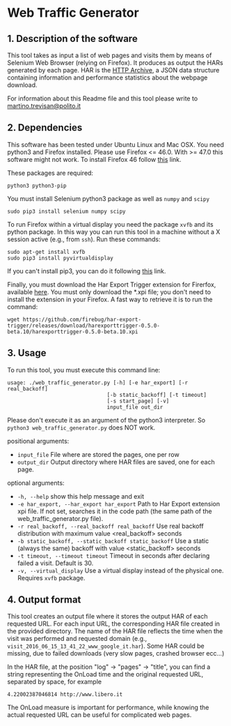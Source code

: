 Web Traffic Generator
=====================

## 1. Description of the software
This tool takes as input a list of web pages and visits them by means of Selenium Web Browser (relying on Firefox).
It produces as output the HARs generated by each page.
HAR is the [HTTP Archive](http://www.softwareishard.com/blog/har-12-spec/), a JSON data structure containing 
information and performance statistics about the webpage download.

For information about this Readme file and this tool please write to [martino.trevisan@polito.it](mailto:martino.trevisan@polito.it)

## 2. Dependencies
This software has been tested under Ubuntu Linux and Mac OSX. You need python3 and Firefox installed.
Please use Firefox <= 46.0. With >= 47.0 this software might not work.
To install Firefox 46 follow [this](http://www.askmetutorials.com/2016/04/install-firefox-46-on-ubuntu-1604-1404.html) link.

These packages are required:
```
python3 python3-pip
```


You must install Selenium python3 package as well as `numpy` and `scipy`
```
sudo pip3 install selenium numpy scipy
```

To run Firefox within a virtual display you need the package `xvfb` and its python package.
In this way you can run this tool in a machine without a X session active (e.g., from `ssh`).
Run these commands:
```
sudo apt-get install xvfb
sudo pip3 install pyvirtualdisplay
```

If you can't install pip3, you can do it following 
[this](http://stackoverflow.com/questions/6587507/how-to-install-pip-with-python-3) link.

Finally, you must download the Har Export Trigger extension for Firerfox, available [here](http://www.softwareishard.com/blog/har-export-trigger/).
You must only download the *.xpi file; you don't need to install the extension in your Firefox.
A fast way to retrieve it is to run the command:

```
wget https://github.com/firebug/har-export-trigger/releases/download/harexporttrigger-0.5.0-beta.10/harexporttrigger-0.5.0-beta.10.xpi
```

## 3. Usage
To run this tool, you must execute this command line:
```
usage: ./web_traffic_generator.py [-h] [-e har_export] [-r real_backoff]
                                [-b static_backoff] [-t timeout]
                                [-s start_page] [-v]
                                input_file out_dir
```

Please don't execute it as an argument of the python3 interpreter.
So `python3 web_traffic_generator.py` does NOT work.

positional arguments:
*  `input_file`            File where are stored the pages, one per row
*  `output_dir`            Output directory where HAR files are saved, one for each page.

optional arguments:
*  `-h, --help`            show this help message and exit
*  `-e har_export, --har_export har_export`
                        Path to Har Export extension xpi file. If not set,
                        searches it in the code path (the same path of the web_traffic_generator.py file).
*  `-r real_backoff, --real_backoff real_backoff`
                        Use real backoff distribution with maximum value
                        <real_backoff> seconds
*  `-b static_backoff, --static_backoff static_backoff`
                        Use a static (always the same) backoff with value <static_backoff>
                        seconds
*  `-t timeout, --timeout timeout`
                        Timeout in seconds after declaring failed a visit.
                        Default is 30.
*  `-v, --virtual_display`
                        Use a virtual display instead of the physical one. Requires `xvfb` package.

## 4. Output format
This tool creates an output file where it stores the output HAR of each requested URL.
For each input URL, the corresponding HAR file created in the provided directory.
The name of the HAR file reflects the time when the visit was performed and requested domain  (e.g., `visit_2016_06_15_13_41_22_www_google_it.har`).
Some HAR could be missing, due to failed downloads (very slow pages, crashed browser ecc...)

In the HAR file, at the position "log" -> "pages" -> "title", you can find a string representing the OnLoad time and
the original requested URL, separated by space, for example

`4.22002387046814 http://www.libero.it`

The OnLoad measure is important for performance, while knowing the actual requested URL can be useful for complicated web pages.


